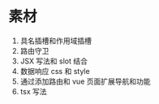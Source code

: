 # 素材

1. 具名插槽和作用域插槽
2. 路由守卫
3. JSX 写法和 slot 结合
4. 数据响应 css 和 style
5. 通过添加路由和 vue 页面扩展导航和功能
6. tsx 写法

